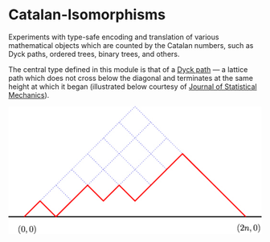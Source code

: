 Catalan-Isomorphisms
====================

Experiments with type-safe encoding and translation of various mathematical objects which are counted by the Catalan numbers, such as Dyck paths, ordered trees, binary trees, and others.

The central type defined in this module is that of a [Dyck path](http://mathworld.wolfram.com/DyckPath.html) — a lattice path which does not cross below the diagonal and terminates at the same height at which it began (illustrated below courtesy of [Journal of Statistical Mechanics](http://iopscience.iop.org/1742-5468/2009/03/P03025/fulltext/)).

![A Dyck Path](dyck-path.jpg)
